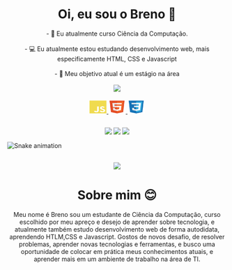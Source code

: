  <h1 align="center">Oi, eu sou o Breno 👋 </h1>


<div align="center">
 - 📖 Eu atualmente curso Ciência da Computação. <br> <br>
 - 💻 Eu atualmente estou estudando desenvolvimento web, mais especificamente HTML, CSS e Javascript <br> <br>
 - 🔭 Meu objetivo atual é um estágio na área <br> <br>
 </div>

<div align="center">
  <a href="https://github.com/brenok12S">
  <img height="180em" src="https://github-readme-stats.vercel.app/api?username=brenok12S&show_icons=true&theme=tokyonight&include_all_commits=true&count_private=true"/>
  <!--<img height="180em" src="https://github-readme-stats.vercel.app/api/top-langs/?username=brenok12S&layout=compact&langs_count=7&theme=tokyonight"/>-->
</div>

 
 <div  align="center "style="display: inline_block"><br>
  <img  alt="Rafa-Js" height="30" width="40" src="https://raw.githubusercontent.com/devicons/devicon/master/icons/javascript/javascript-plain.svg">
  <img  alt="Rafa-HTML" height="30" width="40" src="https://raw.githubusercontent.com/devicons/devicon/master/icons/html5/html5-original.svg">
  <img  alt="Rafa-CSS" height="30" width="40" src="https://raw.githubusercontent.com/devicons/devicon/master/icons/css3/css3-original.svg">
</div>
 
 ##
 
 <div align="center"> 
  <a href="https://instagram.com/brenok12SsS" target="_blank"><img src="https://img.shields.io/badge/-Instagram-%23E4405F?style=for-the-badge&logo=instagram&logoColor=white" target="_blank"></a>
  <a href = "mailto:brenoferreiradasilva@gmail.com"><img src="https://img.shields.io/badge/-Gmail-%23333?style=for-the-badge&logo=gmail&logoColor=white" target="_blank"></a>
  <a href="https://www.linkedin.com/in/breno-machado-9232ab1b9/" target="_blank"><img src="https://img.shields.io/badge/-LinkedIn-%230077B5?style=for-the-badge&logo=linkedin&logoColor=white" target="_blank"></a>
 <!-- <a href="https://account.xbox.com/pt-br/profile?gamertag=brenok12SsS" target="_blank" rel="noopener noreferrer"><img src="https://img.shields.io/badge/Xbox-107C10?style=lat-square&logo=xbox&logoColor=white" alt="Xbox" height="29.5" width="125"></a><br> -->
</div>

  ![Snake animation](https://github.com/brenok12S/brenok12S/blob/output/github-contribution-grid-snake.svg)
 
  ##
 
 <div align="center">
   <img   src="https://user-images.githubusercontent.com/77738770/148061715-2b9cec43-36ee-4b01-bb12-0f7dc90bc270.gif">
 </div>
 
 <div align="center">
  <h1> Sobre mim 😊 </h1>
 <p>Meu nome é Breno sou um estudante de Ciência da Computação, curso escolhido por meu apreço e desejo de aprender sobre tecnologia, e atualmente também estudo desenvolvimento web de forma autodidata, aprendendo HTLM,CSS e Javascript. Gostos de novos desafio, de resolver problemas, aprender novas tecnologias  e ferramentas, e busco uma oportunidade de colocar em prática meus conhecimentos atuais, e aprender mais em um ambiente de trabalho na área de TI.</p>
 </div>


